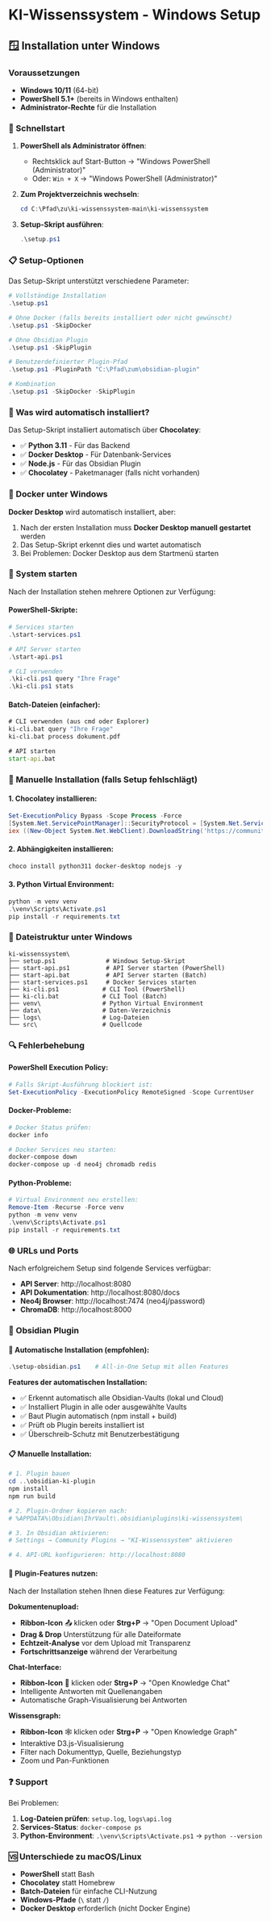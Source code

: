 # KI-Wissenssystem - Windows Setup

## 🪟 Installation unter Windows

### Voraussetzungen

- **Windows 10/11** (64-bit)
- **PowerShell 5.1+** (bereits in Windows enthalten)
- **Administrator-Rechte** für die Installation

### 🚀 Schnellstart

1. **PowerShell als Administrator öffnen**:
   - Rechtsklick auf Start-Button → "Windows PowerShell (Administrator)"
   - Oder: `Win + X` → "Windows PowerShell (Administrator)"

2. **Zum Projektverzeichnis wechseln**:
   ```powershell
   cd C:\Pfad\zu\ki-wissenssystem-main\ki-wissenssystem
   ```

3. **Setup-Skript ausführen**:
   ```powershell
   .\setup.ps1
   ```

### 📋 Setup-Optionen

Das Setup-Skript unterstützt verschiedene Parameter:

```powershell
# Vollständige Installation
.\setup.ps1

# Ohne Docker (falls bereits installiert oder nicht gewünscht)
.\setup.ps1 -SkipDocker

# Ohne Obsidian Plugin
.\setup.ps1 -SkipPlugin

# Benutzerdefinierter Plugin-Pfad
.\setup.ps1 -PluginPath "C:\Pfad\zum\obsidian-plugin"

# Kombination
.\setup.ps1 -SkipDocker -SkipPlugin
```

### 🔧 Was wird automatisch installiert?

Das Setup-Skript installiert automatisch über **Chocolatey**:

- ✅ **Python 3.11** - Für das Backend
- ✅ **Docker Desktop** - Für Datenbank-Services
- ✅ **Node.js** - Für das Obsidian Plugin
- ✅ **Chocolatey** - Paketmanager (falls nicht vorhanden)

### 🐳 Docker unter Windows

**Docker Desktop** wird automatisch installiert, aber:

1. Nach der ersten Installation muss **Docker Desktop manuell gestartet** werden
2. Das Setup-Skript erkennt dies und wartet automatisch
3. Bei Problemen: Docker Desktop aus dem Startmenü starten

### 🚀 System starten

Nach der Installation stehen mehrere Optionen zur Verfügung:

#### PowerShell-Skripte:
```powershell
# Services starten
.\start-services.ps1

# API Server starten
.\start-api.ps1

# CLI verwenden
.\ki-cli.ps1 query "Ihre Frage"
.\ki-cli.ps1 stats
```

#### Batch-Dateien (einfacher):
```cmd
# CLI verwenden (aus cmd oder Explorer)
ki-cli.bat query "Ihre Frage"
ki-cli.bat process dokument.pdf

# API starten
start-api.bat
```

### 🔧 Manuelle Installation (falls Setup fehlschlägt)

#### 1. Chocolatey installieren:
```powershell
Set-ExecutionPolicy Bypass -Scope Process -Force
[System.Net.ServicePointManager]::SecurityProtocol = [System.Net.ServicePointManager]::SecurityProtocol -bor 3072
iex ((New-Object System.Net.WebClient).DownloadString('https://community.chocolatey.org/install.ps1'))
```

#### 2. Abhängigkeiten installieren:
```powershell
choco install python311 docker-desktop nodejs -y
```

#### 3. Python Virtual Environment:
```powershell
python -m venv venv
.\venv\Scripts\Activate.ps1
pip install -r requirements.txt
```

### 📂 Dateistruktur unter Windows

```
ki-wissenssystem\
├── setup.ps1              # Windows Setup-Skript
├── start-api.ps1          # API Server starten (PowerShell)
├── start-api.bat          # API Server starten (Batch)
├── start-services.ps1     # Docker Services starten
├── ki-cli.ps1            # CLI Tool (PowerShell)
├── ki-cli.bat            # CLI Tool (Batch)
├── venv\                 # Python Virtual Environment
├── data\                 # Daten-Verzeichnis
├── logs\                 # Log-Dateien
└── src\                  # Quellcode
```

### 🔍 Fehlerbehebung

#### PowerShell Execution Policy:
```powershell
# Falls Skript-Ausführung blockiert ist:
Set-ExecutionPolicy -ExecutionPolicy RemoteSigned -Scope CurrentUser
```

#### Docker-Probleme:
```powershell
# Docker Status prüfen:
docker info

# Docker Services neu starten:
docker-compose down
docker-compose up -d neo4j chromadb redis
```

#### Python-Probleme:
```powershell
# Virtual Environment neu erstellen:
Remove-Item -Recurse -Force venv
python -m venv venv
.\venv\Scripts\Activate.ps1
pip install -r requirements.txt
```

### 🌐 URLs und Ports

Nach erfolgreichem Setup sind folgende Services verfügbar:

- **API Server**: http://localhost:8080
- **API Dokumentation**: http://localhost:8080/docs
- **Neo4j Browser**: http://localhost:7474 (neo4j/password)
- **ChromaDB**: http://localhost:8000

### 📱 Obsidian Plugin

#### 🚀 Automatische Installation (empfohlen):
```powershell
.\setup-obsidian.ps1    # All-in-One Setup mit allen Features
```

**Features der automatischen Installation:**
- ✅ Erkennt automatisch alle Obsidian-Vaults (lokal und Cloud)
- ✅ Installiert Plugin in alle oder ausgewählte Vaults
- ✅ Baut Plugin automatisch (npm install + build)
- ✅ Prüft ob Plugin bereits installiert ist
- ✅ Überschreib-Schutz mit Benutzerbestätigung

#### 📋 Manuelle Installation:
```powershell
# 1. Plugin bauen
cd ..\obsidian-ki-plugin
npm install
npm run build

# 2. Plugin-Ordner kopieren nach:
# %APPDATA%\Obsidian\IhrVault\.obsidian\plugins\ki-wissenssystem\

# 3. In Obsidian aktivieren:
# Settings → Community Plugins → "KI-Wissenssystem" aktivieren

# 4. API-URL konfigurieren: http://localhost:8080
```

#### 📄 Plugin-Features nutzen:
Nach der Installation stehen Ihnen diese Features zur Verfügung:

**Dokumentenupload:**
- **Ribbon-Icon** 📤 klicken oder **Strg+P** → "Open Document Upload"
- **Drag & Drop** Unterstützung für alle Dateiformate
- **Echtzeit-Analyse** vor dem Upload mit Transparenz
- **Fortschrittsanzeige** während der Verarbeitung

**Chat-Interface:**
- **Ribbon-Icon** 💬 klicken oder **Strg+P** → "Open Knowledge Chat"
- Intelligente Antworten mit Quellenangaben
- Automatische Graph-Visualisierung bei Antworten

**Wissensgraph:**
- **Ribbon-Icon** 🕸️ klicken oder **Strg+P** → "Open Knowledge Graph"
- Interaktive D3.js-Visualisierung
- Filter nach Dokumenttyp, Quelle, Beziehungstyp
- Zoom und Pan-Funktionen

### ❓ Support

Bei Problemen:

1. **Log-Dateien prüfen**: `setup.log`, `logs\api.log`
2. **Services-Status**: `docker-compose ps`
3. **Python-Environment**: `.\venv\Scripts\Activate.ps1` → `python --version`

### 🆚 Unterschiede zu macOS/Linux

- **PowerShell** statt Bash
- **Chocolatey** statt Homebrew
- **Batch-Dateien** für einfache CLI-Nutzung
- **Windows-Pfade** (`\` statt `/`)
- **Docker Desktop** erforderlich (nicht Docker Engine) 